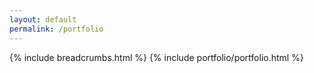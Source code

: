 ```yaml
---
layout: default
permalink: /portfolio
---
```


<main id="main">

  {% include breadcrumbs.html %}
  {% include portfolio/portfolio.html %}
  
</main>